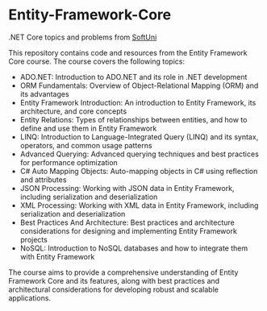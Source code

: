 # Entity-Framework-Core
.NET Core topics and problems from [SoftUni](https://softuni.bg/)

This repository contains code and resources from the Entity Framework Core course. The course covers the following topics:

- ADO.NET: Introduction to ADO.NET and its role in .NET development
- ORM Fundamentals: Overview of Object-Relational Mapping (ORM) and its advantages
- Entity Framework Introduction: An introduction to Entity Framework, its architecture, and core concepts
- Entity Relations: Types of relationships between entities, and how to define and use them in Entity Framework
- LINQ: Introduction to Language-Integrated Query (LINQ) and its syntax, operators, and common usage patterns
- Advanced Querying: Advanced querying techniques and best practices for performance optimization
- C# Auto Mapping Objects: Auto-mapping objects in C# using reflection and attributes
- JSON Processing: Working with JSON data in Entity Framework, including serialization and deserialization
- XML Processing: Working with XML data in Entity Framework, including serialization and deserialization
- Best Practices And Architecture: Best practices and architecture considerations for designing and implementing Entity Framework projects
- NoSQL: Introduction to NoSQL databases and how to integrate them with Entity Framework

The course aims to provide a comprehensive understanding of Entity Framework Core and its features, along with best practices and architectural considerations for developing robust and scalable applications.
